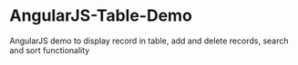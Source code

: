 # AngularJS-Table-Demo
AngularJS demo to display record in table, add and delete records, search and sort functionality
